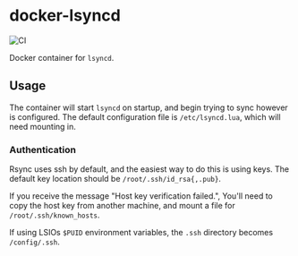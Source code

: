 # docker-lsyncd

![CI](https://github.com/RealOrangeOne/docker-lsyncd/workflows/CI/badge.svg)

Docker container for `lsyncd`.

## Usage

The container will start `lsyncd` on startup, and begin trying to sync however is configured. The default configuration file is `/etc/lsyncd.lua`, which will need mounting in.

### Authentication

Rsync uses ssh by default, and the easiest way to do this is using keys. The default key location should be `/root/.ssh/id_rsa{,.pub}`.

If you receive the message "Host key verification failed.", You'll need to copy the host key from another machine, and mount a file for `/root/.ssh/known_hosts`.

If using LSIOs `$PUID` environment variables, the `.ssh` directory becomes `/config/.ssh`.
